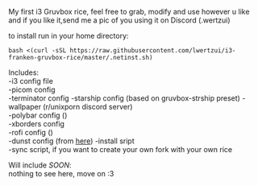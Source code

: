 My first i3 Gruvbox rice, 
feel free to grab, modify and use however u like and if you like it,send me a pic of you using it on Discord (.wertzui)

to install run in your home directory:  
```
bash <(curl -sSL https://raw.githubusercontent.com/lwertzui/i3-franken-gruvbox-rice/master/.netinst.sh)
```

Includes:  
-i3 config file  
-picom config  
-terminator config
-starship config  (based on gruvbox-strship preset)
-wallpaper  (r/unixporn discord server)  
-polybar config  ()  
-xborders config  
-rofi config ()  
-dunst config (from [here](https://github.com/tinted-theming/base16-dunst/))
-install sript  
-sync script, if you want to create your own fork with your own rice  

Will include *SOON*:  
nothing to see here, move on :3
